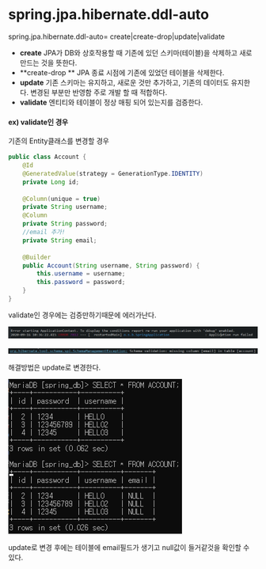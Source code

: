 # spring.jpa.hibernate.ddl-auto

spring.jpa.hibernate.ddl-auto= create|create-drop|update|validate

- **create**
  JPA가 DB와 상호작용할 때 기존에 있던 스키마(테이블)을 삭제하고 새로 만드는 것을 뜻한다.
- **create-drop **
  JPA 종료 시점에 기존에 있었던 테이블을 삭제한다.
- **update**
  기존 스키마는 유지하고, 새로운 것만 추가하고, 기존의 데이터도 유지한다. 변경된 부분만 반영함
  주로 개발 할 때 적합하다.
- **validate**
  엔티티와 테이블이 정상 매핑 되어 있는지를 검증한다.

#### ex) validate인 경우

기존의 Entity클래스를 변경할 경우

```java
public class Account {
	@Id
	@GeneratedValue(strategy = GenerationType.IDENTITY)
	private Long id;

	@Column(unique = true)
	private String username;
	@Column
	private String password;
    //email 추가!
	private String email;

	@Builder
	public Account(String username, String password) {
		this.username = username;
		this.password = password;
	}
}
```

validate인 경우에는 검증만하기때문에 에러가난다.

![에러1](/images/spring/에러1.png)

![에러2](/images/spring/에러2.png)

해결방법은 update로 변경한다.

![test결과](/images/spring/test결과.png)

update로 변경 후에는 테이블에 email필드가 생기고 null값이 들거같것을 확인할 수 있다.
